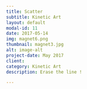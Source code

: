 ```yaml
---
title: Scatter
subtitle: Kinetic Art
layout: default
modal-id: 11
date: 2017-05-14
img: magnet6.png
thumbnail: magnet3.jpg
alt: image-alt
project-date: May 2017
client:
category: Kinetic Art
description: Erase the line !

---
```

